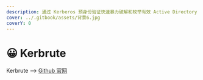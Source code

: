 ```yaml
---
description: 通过 Kerberos 预身份验证快速暴力破解和枚举有效 Active Directory 帐户的工具
cover: ../.gitbook/assets/背景6.jpg
coverY: 0
---
```


# 😀 Kerbrute

Kerbrute --> [Github 官网](https://github.com/ropnop/kerbrute)
